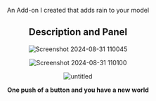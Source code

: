 <div align="center"><p>
  
An Add-on I created that adds rain to your model

## Description and Panel
![Screenshot 2024-08-31 110045](https://github.com/user-attachments/assets/52948e24-dc00-47f3-8058-016a65d7e856)

![Screenshot 2024-08-31 110100](https://github.com/user-attachments/assets/4daa5840-6175-4108-a08a-76b3850b0af0)

![untitled](https://github.com/user-attachments/assets/e25a4eb3-8387-4d0c-a8cc-a28ce6ce8424)


**One push of a button and you have a new world**

